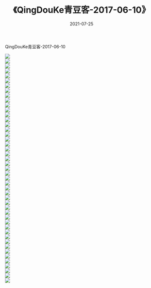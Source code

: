 ﻿---
layout: post
title:  《QingDouKe青豆客-2017-06-10》
date:   2021-07-25
img: http://img.660000.xyz/Sharelink/网络美图/2021/QingDouKe青豆客-2017-06-10/000.jpg
categories: [美女, 清纯, 唯美]
---

QingDouKe青豆客-2017-06-10

  ![](http://img.660000.xyz/Sharelink/网络美图/2021/QingDouKe青豆客-2017-06-10/001.jpg) <br> ![](http://img.660000.xyz/Sharelink/网络美图/2021/QingDouKe青豆客-2017-06-10/002.jpg) <br> ![](http://img.660000.xyz/Sharelink/网络美图/2021/QingDouKe青豆客-2017-06-10/003.jpg) <br> ![](http://img.660000.xyz/Sharelink/网络美图/2021/QingDouKe青豆客-2017-06-10/004.jpg) <br> ![](http://img.660000.xyz/Sharelink/网络美图/2021/QingDouKe青豆客-2017-06-10/005.jpg) <br> ![](http://img.660000.xyz/Sharelink/网络美图/2021/QingDouKe青豆客-2017-06-10/006.jpg) <br> ![](http://img.660000.xyz/Sharelink/网络美图/2021/QingDouKe青豆客-2017-06-10/007.jpg) <br> ![](http://img.660000.xyz/Sharelink/网络美图/2021/QingDouKe青豆客-2017-06-10/008.jpg) <br> ![](http://img.660000.xyz/Sharelink/网络美图/2021/QingDouKe青豆客-2017-06-10/009.jpg) <br> ![](http://img.660000.xyz/Sharelink/网络美图/2021/QingDouKe青豆客-2017-06-10/010.jpg) <br> ![](http://img.660000.xyz/Sharelink/网络美图/2021/QingDouKe青豆客-2017-06-10/011.jpg) <br> ![](http://img.660000.xyz/Sharelink/网络美图/2021/QingDouKe青豆客-2017-06-10/012.jpg) <br> ![](http://img.660000.xyz/Sharelink/网络美图/2021/QingDouKe青豆客-2017-06-10/013.jpg) <br> ![](http://img.660000.xyz/Sharelink/网络美图/2021/QingDouKe青豆客-2017-06-10/014.jpg) <br> ![](http://img.660000.xyz/Sharelink/网络美图/2021/QingDouKe青豆客-2017-06-10/015.jpg) <br> ![](http://img.660000.xyz/Sharelink/网络美图/2021/QingDouKe青豆客-2017-06-10/016.jpg) <br> ![](http://img.660000.xyz/Sharelink/网络美图/2021/QingDouKe青豆客-2017-06-10/017.jpg) <br> ![](http://img.660000.xyz/Sharelink/网络美图/2021/QingDouKe青豆客-2017-06-10/018.jpg) <br> ![](http://img.660000.xyz/Sharelink/网络美图/2021/QingDouKe青豆客-2017-06-10/019.jpg) <br> ![](http://img.660000.xyz/Sharelink/网络美图/2021/QingDouKe青豆客-2017-06-10/020.jpg) <br> ![](http://img.660000.xyz/Sharelink/网络美图/2021/QingDouKe青豆客-2017-06-10/021.jpg) <br> ![](http://img.660000.xyz/Sharelink/网络美图/2021/QingDouKe青豆客-2017-06-10/022.jpg) <br> ![](http://img.660000.xyz/Sharelink/网络美图/2021/QingDouKe青豆客-2017-06-10/023.jpg) <br> ![](http://img.660000.xyz/Sharelink/网络美图/2021/QingDouKe青豆客-2017-06-10/024.jpg) <br> ![](http://img.660000.xyz/Sharelink/网络美图/2021/QingDouKe青豆客-2017-06-10/025.jpg) <br> ![](http://img.660000.xyz/Sharelink/网络美图/2021/QingDouKe青豆客-2017-06-10/026.jpg) <br> ![](http://img.660000.xyz/Sharelink/网络美图/2021/QingDouKe青豆客-2017-06-10/027.jpg) <br> ![](http://img.660000.xyz/Sharelink/网络美图/2021/QingDouKe青豆客-2017-06-10/028.jpg) <br> ![](http://img.660000.xyz/Sharelink/网络美图/2021/QingDouKe青豆客-2017-06-10/029.jpg) <br> ![](http://img.660000.xyz/Sharelink/网络美图/2021/QingDouKe青豆客-2017-06-10/030.jpg) <br> ![](http://img.660000.xyz/Sharelink/网络美图/2021/QingDouKe青豆客-2017-06-10/031.jpg) <br> ![](http://img.660000.xyz/Sharelink/网络美图/2021/QingDouKe青豆客-2017-06-10/032.jpg) <br> ![](http://img.660000.xyz/Sharelink/网络美图/2021/QingDouKe青豆客-2017-06-10/033.jpg) <br> ![](http://img.660000.xyz/Sharelink/网络美图/2021/QingDouKe青豆客-2017-06-10/034.jpg) <br> ![](http://img.660000.xyz/Sharelink/网络美图/2021/QingDouKe青豆客-2017-06-10/035.jpg) <br> ![](http://img.660000.xyz/Sharelink/网络美图/2021/QingDouKe青豆客-2017-06-10/036.jpg) <br> ![](http://img.660000.xyz/Sharelink/网络美图/2021/QingDouKe青豆客-2017-06-10/037.jpg) <br> ![](http://img.660000.xyz/Sharelink/网络美图/2021/QingDouKe青豆客-2017-06-10/038.jpg) <br> ![](http://img.660000.xyz/Sharelink/网络美图/2021/QingDouKe青豆客-2017-06-10/039.jpg) <br> ![](http://img.660000.xyz/Sharelink/网络美图/2021/QingDouKe青豆客-2017-06-10/040.jpg) <br> ![](http://img.660000.xyz/Sharelink/网络美图/2021/QingDouKe青豆客-2017-06-10/041.jpg) <br> ![](http://img.660000.xyz/Sharelink/网络美图/2021/QingDouKe青豆客-2017-06-10/042.jpg) <br> ![](http://img.660000.xyz/Sharelink/网络美图/2021/QingDouKe青豆客-2017-06-10/043.jpg) <br> ![](http://img.660000.xyz/Sharelink/网络美图/2021/QingDouKe青豆客-2017-06-10/044.jpg) <br> ![](http://img.660000.xyz/Sharelink/网络美图/2021/QingDouKe青豆客-2017-06-10/045.jpg) <br> ![](http://img.660000.xyz/Sharelink/网络美图/2021/QingDouKe青豆客-2017-06-10/046.jpg) <br> ![](http://img.660000.xyz/Sharelink/网络美图/2021/QingDouKe青豆客-2017-06-10/047.jpg) <br>